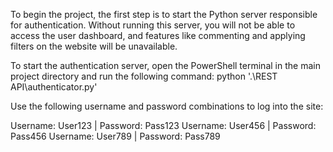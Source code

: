 To begin the project, the first step is to start the Python server responsible for authentication. Without running this server, you will not be able to access the user dashboard, and features like commenting and applying filters on the website will be unavailable.

To start the authentication server, open the PowerShell terminal in the main project directory and run the following command: python '.\REST API\authenticator.py'

Use the following username and password combinations to log into the site:

Username: User123 | Password: Pass123
Username: User456 | Password: Pass456
Username: User789 | Password: Pass789

